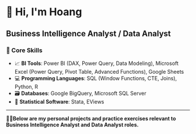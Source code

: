# 👋 Hi, I'm Hoang

## Business Intelligence Analyst / Data Analyst


### 💼 Core Skills

- 📈 **BI Tools**: Power BI (DAX, Power Query, Data Modeling), Microsoft Excel (Power Query, Pivot Table, Advanced Functions), Google Sheets 
- 💻 **Programming Languages**: SQL (Window Functions, CTE, Joins), Python, R
- 🗃️ **Databases**: Google BigQuery, Microsoft SQL Server
- 📐 **Statistical Software**: Stata, EViews

---
📍💡**Below are my personal projects and practice exercises relevant to Business Intelligence Analyst and Data Analyst roles.**
